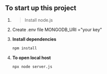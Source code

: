 ## To start up this project

1. >Install node.js 

3. Create .env file
MONGODB_URI ="your key"

2. **Install dependencies**
   ```bash
   npm install
3. **To open local host**
    ```bash
    npx node server.js
